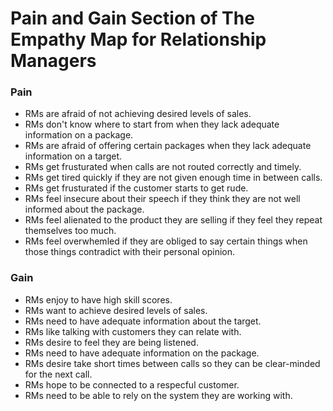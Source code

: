 # Pain and Gain Section of The Empathy Map for Relationship Managers

### Pain 

* RMs are afraid of not achieving desired levels of sales.
* RMs don't know where to start from when they lack adequate information on a package.
* RMs are afraid of offering certain packages when they lack adequate information on a target.
* RMs get frusturated when calls are not routed correctly and timely.
* RMs get tired quickly if they are not given enough time in between calls.
* RMs get frusturated if the customer starts to get rude.
* RMs feel insecure about their speech if they think they are not well informed about the package.
* RMs feel alienated to the product they are selling if they feel they repeat themselves too much.
* RMs feel overwhemled if they are obliged to say certain things when those things contradict with their personal opinion.

### Gain

* RMs enjoy to have high skill scores.
* RMs want to achieve desired levels of sales.
* RMs need to have adequate information about the target.
* RMs like talking with customers they can relate with.
* RMs desire to feel they are being listened.
* RMs need to have adequate information on the package.
* RMs desire take short times between calls so they can be clear-minded for the next call.
* RMs hope to be connected to a respecful customer.
* RMs need to be able to rely on the system they are working with.
